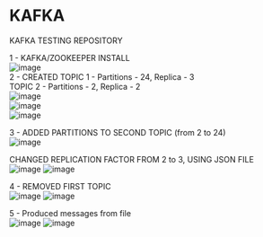 # KAFKA
KAFKA TESTING REPOSITORY

1 - KAFKA/ZOOKEEPER INSTALL  
![image](https://user-images.githubusercontent.com/59425078/110624774-50cbff00-81a7-11eb-8f75-76713c5ab90b.png)  
2 - CREATED TOPIC 1 - Partitions - 24, Replica - 3  
            TOPIC 2 - Partitions - 2, Replica - 2  
![image](https://user-images.githubusercontent.com/59425078/110650525-4e779e00-81c3-11eb-889e-37d9ce8f8cfa.png)  
![image](https://user-images.githubusercontent.com/59425078/110650955-aca48100-81c3-11eb-9536-601c0014a6c1.png)  
![image](https://user-images.githubusercontent.com/59425078/110651572-39e7d580-81c4-11eb-8d65-ca5bbbbb37ad.png)  

3 - ADDED PARTITIONS TO SECOND TOPIC (from 2 to 24)  
![image](https://user-images.githubusercontent.com/59425078/110652599-3143cf00-81c5-11eb-84df-d07171fa76bb.png)

CHANGED REPLICATION FACTOR FROM 2 to 3, USING JSON FILE  
![image](https://user-images.githubusercontent.com/59425078/110693024-aa581c00-81ef-11eb-813e-a98d1a0a295e.png)
![image](https://user-images.githubusercontent.com/59425078/110693229-e3908c00-81ef-11eb-8da2-35f5b3c2791e.png)

4 - REMOVED FIRST TOPIC  
![image](https://user-images.githubusercontent.com/59425078/110693753-73ced100-81f0-11eb-9540-a2879a263c94.png)
![image](https://user-images.githubusercontent.com/59425078/110693775-7a5d4880-81f0-11eb-989a-9c65edff94cd.png)

5 - Produced messages from file  
![image](https://user-images.githubusercontent.com/59425078/110764919-491a6200-825c-11eb-9ca0-db6c97bd4027.png)
![image](https://user-images.githubusercontent.com/59425078/110766086-7d425280-825d-11eb-98af-61fac7b8ebff.png)







